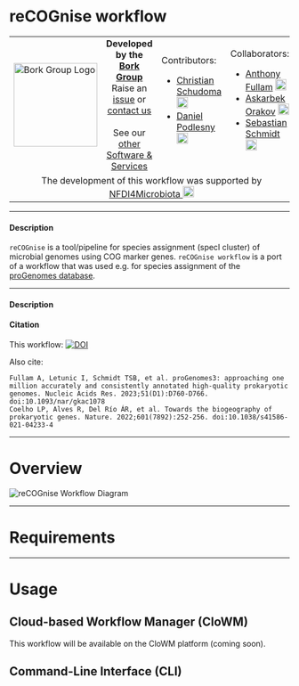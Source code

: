 # reCOGnise workflow
<table>
  <tr width="100%">
    <td width="150px">
      <a href="https://www.bork.embl.de/"><img src="https://www.bork.embl.de/assets/img/normal_version.png" alt="Bork Group Logo" width="150px" height="auto"></a>
    </td>
    <td width="425px" align="center">
      <b>Developed by the <a href="https://www.bork.embl.de/">Bork Group</a></b><br>
      Raise an <a href="https://github.com/grp-bork/reCOGnise/issues">issue</a> or <a href="mailto:N4M@embl.de">contact us</a><br><br>
      See our <a href="https://www.bork.embl.de/services.html">other Software & Services</a>
    </td>
    <td width="250px">
      Contributors:<br>
      <ul>
        <li>
          <a href="https://github.com/cschu/">Christian Schudoma</a> <a href="https://orcid.org/0000-0003-1157-1354"><img src="https://orcid.org/assets/vectors/orcid.logo.icon.svg" alt="ORCID icon" width="20px" height="20px"></a><br>
        </li>
        <li>
          <a href="https://github.com/danielpodlesny/">Daniel Podlesny</a> <a href="https://orcid.org/0000-0002-5685-0915"><img src="https://orcid.org/assets/vectors/orcid.logo.icon.svg" alt="ORCID icon" width="20px" height="20px"></a><br>
        </li>
      </ul>
    </td>
    <td width="250px">
      Collaborators:<br>
      <ul>
        <li>
          <a href="https://github.com/fullama/">Anthony Fullam</a> <a href="https://orcid.org/0000-0002-0884-8124"><img src="https://orcid.org/assets/vectors/orcid.logo.icon.svg" alt="ORCID icon" width="20px" height="20px"></a><br>
        </li>
        <li>
          <a href="">Askarbek Orakov</a> <a href="https://orcid.org/0000-0001-6823-5269"><img src="https://orcid.org/assets/vectors/orcid.logo.icon.svg" alt="ORCID icon" width="20px" height="20px"></a><br>
        </li>
        <li>
          <a href="https://github.com/defleury">Sebastian Schmidt</a> <a href="https://orcid.org/0000-0001-8587-4177"><img src="https://orcid.org/assets/vectors/orcid.logo.icon.svg" alt="ORCID icon" width="20px" height="20px"></a><br>
        </li>
      </ul>
    </td>

  </tr>
  <tr>
    <td colspan="4" align="center">The development of this workflow was supported by <a href="https://www.nfdi4microbiota.de/">NFDI4Microbiota <img src="https://github.com/user-attachments/assets/1e78f65e-9828-46c0-834c-0ed12ca9d5ed" alt="NFDI4Microbiota icon" width="20px" height="20px"></a> 
</td>
  </tr>
</table>

---
#### Description
`reCOGnise` is a tool/pipeline for species assignment (specI cluster) of microbial genomes using COG marker genes. `reCOGnise workflow` is a port of a workflow that was used e.g. for species assignment of the [proGenomes database](https://progenomes.embl.de).


---
#### Description

#### Citation
This workflow: [![DOI](https://zenodo.org/badge/DOI/10.5281/zenodo.13143009.svg)](https://doi.org/10.5281/zenodo.13143009)

Also cite:
```
Fullam A, Letunic I, Schmidt TSB, et al. proGenomes3: approaching one million accurately and consistently annotated high-quality prokaryotic genomes. Nucleic Acids Res. 2023;51(D1):D760-D766. doi:10.1093/nar/gkac1078
Coelho LP, Alves R, Del Río ÁR, et al. Towards the biogeography of prokaryotic genes. Nature. 2022;601(7892):252-256. doi:10.1038/s41586-021-04233-4
```

---
# Overview
![reCOGnise Workflow Diagram](https://raw.githubusercontent.com/grp-bork/reCOGnise/main/docs/reCOGnise_workflow.svg)

---
# Requirements

---
# Usage
## Cloud-based Workflow Manager (CloWM)
This workflow will be available on the CloWM platform (coming soon).

## Command-Line Interface (CLI)
